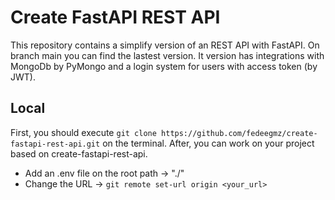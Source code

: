 # Create FastAPI REST API
This repository contains a simplify version of an REST API with FastAPI.
On branch main you can find the lastest version. It version has integrations with MongoDb by PyMongo and a login system for users with access token (by JWT).

## Local
First, you should execute ``` git clone https://github.com/fedeegmz/create-fastapi-rest-api.git ``` on the terminal. After, you can work on your project based on create-fastapi-rest-api.

- Add an .env file on the root path -> "./"
- Change the URL -> ``` git remote set-url origin <your_url> ```